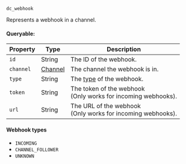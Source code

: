 `dc_webhook`

Represents a webhook in a channel.

#### Queryable:

| Property  | Type                          | Description                                                     |
|-----------|-------------------------------|-----------------------------------------------------------------|
| `id`      | String                        | The ID of the webhook.                                          |
| `channel` | [Channel](/values/channel.md) | The channel the webhook is in.                                  |
| `type`    | String                        | The [type](/values/webhook.md#webhook-types) of the webhook.    |
| `token`   | String                        | The token of the webhook<br>(Only works for incoming webhooks). |
| `url`     | String                        | The URL of the webhook<br>(Only works for incoming webhooks).   |

#### Webhook types

* `INCOMING`
* `CHANNEL_FOLLOWER`
* `UNKNOWN`